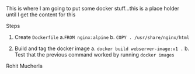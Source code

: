 This is where I am going to put some docker stuff...this is a place holder until I get the content for this


Steps

1. Create `Dockerfile`
a.`FROM nginx:alpine`
b. `COPY . /usr/share/nginx/html`  

2. Build and tag the docker image
a. `docker build webserver-image:v1 .`
b. Test that the previous command worked by running `docker images`



Rohit Mucherla
